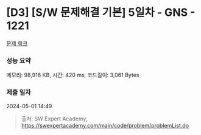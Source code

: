 # [D3] [S/W 문제해결 기본] 5일차 - GNS - 1221 

[문제 링크](https://swexpertacademy.com/main/code/problem/problemDetail.do?contestProbId=AV14jJh6ACYCFAYD) 

### 성능 요약

메모리: 98,916 KB, 시간: 420 ms, 코드길이: 3,061 Bytes

### 제출 일자

2024-05-01 14:49



> 출처: SW Expert Academy, https://swexpertacademy.com/main/code/problem/problemList.do